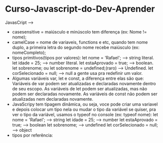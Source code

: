 # Curso-Javascript-do-Dev-Aprender
JavasCript -->
- casesensitive = maiúsculo e minúscolo tem diferença (ex: Nome != nome);
- camelCase = nome de variaveis, functions e etc, quando tem nome duplo, a primeira letra do segundo nome recebe maiúsculo (ex: nomeCompleto);
- tipos primitivos(tipos por valores): 
let nome = 'Rafael'; --> string literal.
let idade = 25; --> number literal.
let estaAprovado = true; --> boolean.
let sobrenome; ou let sobrenome = undefined;(raro) --> Undefined.
let corSelecionado = null; --> null a gente usa pra redefinir um valor.
- Algumas variáveis var, let e const, a diferença entre elas são que: Variáveis de var podem ser atualizadas e declaradas novamente dentro de seu escopo. As variáveis de let podem ser atualizadas, mas não podem ser declaradas novamente. As variáveis de const não podem ser atualizadas nem declaradas novamente.
- JavaScripy tem tipagem dinâmica, ou seja, voce pode criar uma variavel e depois colocar um tipo nela ou mudar o tipo da variável se quiser, pra ver o tipo da variável, usamos o typeof no console (ex: typeof nome):
let nome = 'Rafael'; --> string
let idade = 25; --> number
let estaAprovado = true; --> boolean
let sobrenome; --> undefined
let corSelecionado = null; --> object
- tipos por referência:
